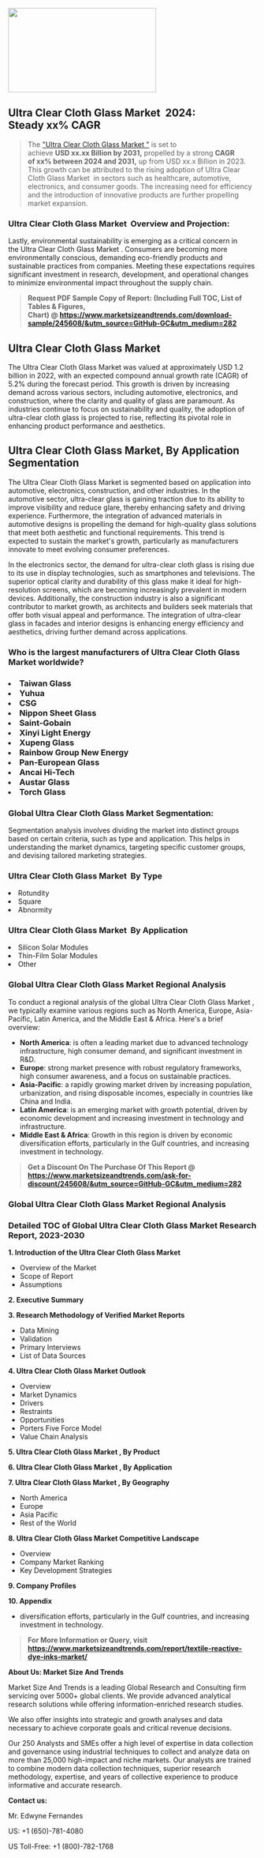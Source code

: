 <p><img class="alignnone size-medium wp-image-20088" src="https://ffe5etoiles.com/wp-content/uploads/2024/12/MST1-300x171.png" alt="" width="300" height="171" /></p><h2 id="ember46" class="ember-view reader-text-block__heading-2">Ultra Clear Cloth Glass Market &nbsp;2024: Steady&nbsp;xx% CAGR</h2><blockquote id="ember47" class="ember-view reader-text-block__blockquote">The&nbsp;<a class="app-aware-link " href="https://www.marketsizeandtrends.com/download-sample/245608/&utm_source=GitHub-GC&utm_medium=282" target="_blank" data-test-app-aware-link="">"Ultra Clear Cloth Glass Market "</a>&nbsp;is set to achieve&nbsp;<strong>USD&nbsp;xx.xx&nbsp;Billion by 2031,</strong>&nbsp;propelled by a strong&nbsp;<strong>CAGR of&nbsp;xx% between 2024 and 2031,</strong>&nbsp;up from USD xx.x Billion in 2023. This growth can be attributed to the rising adoption of&nbsp;Ultra Clear Cloth Glass Market &nbsp;in sectors such as healthcare, automotive, electronics, and consumer goods. The increasing need for efficiency and the introduction of innovative products are further propelling market expansion.</blockquote><h3 id="ember48" class="ember-view reader-text-block__heading-3">Ultra Clear Cloth Glass Market &nbsp;Overview and Projection:</h3><p id="ember49" class="ember-view reader-text-block__paragraph">Lastly, environmental sustainability is emerging as a critical concern in the&nbsp;Ultra Clear Cloth Glass Market . Consumers are becoming more environmentally conscious, demanding eco-friendly products and sustainable practices from companies. Meeting these expectations requires significant investment in research, development, and operational changes to minimize environmental impact throughout the supply chain.</p><blockquote id="ember50" class="ember-view reader-text-block__blockquote"><strong>Request PDF Sample Copy of Report: (Including Full TOC, List of Tables &amp; Figures, Chart)&nbsp;@&nbsp;<strong><a href="https://www.marketsizeandtrends.com/download-sample/245608/&utm_source=GitHub-GC&utm_medium=282" target="_blank">https://www.marketsizeandtrends.com/download-sample/245608/&utm_source=GitHub-GC&utm_medium=282</a></strong></strong></blockquote><h3 class=""><h2>Ultra Clear Cloth Glass Market</h2><p>The Ultra Clear Cloth Glass Market was valued at approximately USD 1.2 billion in 2022, with an expected compound annual growth rate (CAGR) of 5.2% during the forecast period. This growth is driven by increasing demand across various sectors, including automotive, electronics, and construction, where the clarity and quality of glass are paramount. As industries continue to focus on sustainability and quality, the adoption of ultra-clear cloth glass is projected to rise, reflecting its pivotal role in enhancing product performance and aesthetics.</p><h2>Ultra Clear Cloth Glass Market, By Application Segmentation</h2><p>The Ultra Clear Cloth Glass Market is segmented based on application into automotive, electronics, construction, and other industries. In the automotive sector, ultra-clear glass is gaining traction due to its ability to improve visibility and reduce glare, thereby enhancing safety and driving experience. Furthermore, the integration of advanced materials in automotive designs is propelling the demand for high-quality glass solutions that meet both aesthetic and functional requirements. This trend is expected to sustain the market's growth, particularly as manufacturers innovate to meet evolving consumer preferences.</p><p>In the electronics sector, the demand for ultra-clear cloth glass is rising due to its use in display technologies, such as smartphones and televisions. The superior optical clarity and durability of this glass make it ideal for high-resolution screens, which are becoming increasingly prevalent in modern devices. Additionally, the construction industry is also a significant contributor to market growth, as architects and builders seek materials that offer both visual appeal and performance. The integration of ultra-clear glass in facades and interior designs is enhancing energy efficiency and aesthetics, driving further demand across applications.</p></h3><h3 id="" class="">Who is the largest manufacturers of&nbsp;Ultra Clear Cloth Glass Market worldwide?</h3><h3 class=""></Li><Li>Taiwan Glass</Li><Li> Yuhua</Li><Li> CSG</Li><Li> Nippon Sheet Glass</Li><Li> Saint-Gobain</Li><Li> Xinyi Light Energy</Li><Li> Xupeng Glass</Li><Li> Rainbow Group New Energy</Li><Li> Pan-European Glass</Li><Li> Ancai Hi-Tech</Li><Li> Austar Glass</Li><Li> Torch Glass</h3><h3 id="ember53" class="ember-view reader-text-block__heading-3">Global&nbsp;Ultra Clear Cloth Glass Market Segmentation:</h3><p id="ember54" class="ember-view reader-text-block__paragraph">Segmentation analysis involves dividing the market into distinct groups based on certain criteria, such as type and application. This helps in understanding the market dynamics, targeting specific customer groups, and devising tailored marketing strategies.</p><h3 id="" class="">Ultra Clear Cloth Glass Market &nbsp;By Type</h3><p></Li><Li>Rotundity</Li><Li> Square</Li><Li> Abnormity</p><h3 id="" class="">Ultra Clear Cloth Glass Market &nbsp;By Application</h3><p class=""></Li><Li>Silicon Solar Modules</Li><Li> Thin-Film Solar Modules</Li><Li> Other</p><h3 id="ember62" class="ember-view reader-text-block__heading-3">Global Ultra Clear Cloth Glass Market Regional Analysis</h3><p id="ember63" class="ember-view reader-text-block__paragraph">To conduct a regional analysis of the global Ultra Clear Cloth Glass Market , we typically examine various regions such as North America, Europe, Asia-Pacific, Latin America, and the Middle East &amp; Africa. Here's a brief overview:</p><ul><li><strong>North America</strong>: is often a leading market due to advanced technology infrastructure, high consumer demand, and significant investment in R&amp;D.</li><li><strong>Europe</strong>: strong market presence with robust regulatory frameworks, high consumer awareness, and a focus on sustainable practices.</li><li><strong>Asia-Pacific</strong>: a rapidly growing market driven by increasing population, urbanization, and rising disposable incomes, especially in countries like China and India.</li><li><strong>Latin America</strong>: is an emerging market with growth potential, driven by economic development and increasing investment in technology and infrastructure.</li><li><strong>Middle East &amp; Africa</strong>: Growth in this region is driven by economic diversification efforts, particularly in the Gulf countries, and increasing investment in technology.</li></ul><blockquote id="ember61" class="ember-view reader-text-block__blockquote"><strong>Get a Discount On The Purchase Of This Report @ <strong><a href="https://html-cleaner.com/" target="">https://www.marketsizeandtrends.com/ask-for-discount/245608/&utm_source=GitHub-GC&utm_medium=282</a></strong></strong></blockquote><h3 id="ember62" class="ember-view reader-text-block__heading-3">Global Ultra Clear Cloth Glass Market Regional Analysis</h3><h3 id="" class="">Detailed TOC of Global Ultra Clear Cloth Glass Market Research Report, 2023-2030</h3><p id="" class=""><strong>1. Introduction of the Ultra Clear Cloth Glass Market </strong></p><ul><li>Overview of the Market</li><li>Scope of Report</li><li>Assumptions</li></ul><p id="" class=""><strong>2. Executive Summary</strong></p><p id="" class=""><strong>3. Research Methodology of Verified Market Reports</strong></p><ul><li>Data Mining</li><li>Validation</li><li>Primary Interviews</li><li>List of Data Sources</li></ul><p id="" class=""><strong>4. Ultra Clear Cloth Glass Market Outlook</strong></p><ul><li>Overview</li><li>Market Dynamics</li><li>Drivers</li><li>Restraints</li><li>Opportunities</li><li>Porters Five Force Model</li><li>Value Chain Analysis</li></ul><p id="" class=""><strong>5. Ultra Clear Cloth Glass Market , By Product</strong></p><p id="" class=""><strong>6. Ultra Clear Cloth Glass Market , By Application</strong></p><p id="" class=""><strong>7. Ultra Clear Cloth Glass Market , By Geography</strong></p><ul><li>North America</li><li>Europe</li><li>Asia Pacific</li><li>Rest of the World</li></ul><p id="" class=""><strong>8. Ultra Clear Cloth Glass Market Competitive Landscape</strong></p><ul><li>Overview</li><li>Company Market Ranking</li><li>Key Development Strategies</li></ul><p id="" class=""><strong>9. Company Profiles</strong></p><p id="" class=""><strong>10. Appendix</strong></p><ul><li>diversification efforts, particularly in the Gulf countries, and increasing investment in technology.</li></ul><blockquote id="ember65" class="ember-view reader-text-block__blockquote"><strong>For More Information or Query, visit <strong><strong><a href="https://html-cleaner.com/" target="">https://www.marketsizeandtrends.com/report/textile-reactive-dye-inks-market/</a></strong></strong></strong></blockquote><p id="" class=""><strong>About Us: Market Size And Trends</strong></p><p id="" class="">Market Size And Trends is a leading Global Research and Consulting firm servicing over 5000+ global clients. We provide advanced analytical research solutions while offering information-enriched research studies.</p><p id="" class="">We also offer insights into strategic and growth analyses and data necessary to achieve corporate goals and critical revenue decisions.</p><p id="" class="">Our 250 Analysts and SMEs offer a high level of expertise in data collection and governance using industrial techniques to collect and analyze data on more than 25,000 high-impact and niche markets. Our analysts are trained to combine modern data collection techniques, superior research methodology, expertise, and years of collective experience to produce informative and accurate research.</p><p id="" class=""><strong>Contact us:</strong></p><p id="" class="">Mr. Edwyne Fernandes</p><p id="" class="">US: +1 (650)-781-4080</p><p id="" class="">US Toll-Free: +1 (800)-782-1768</p>
